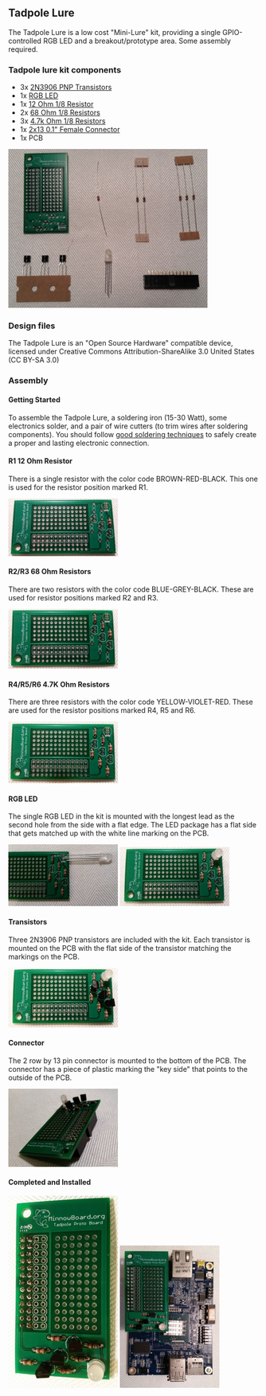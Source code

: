 ## Tadpole Lure

The Tadpole Lure is a low cost "Mini-Lure" kit, providing a single GPIO-controlled RGB LED and a breakout/prototype area. Some assembly required.

### Tadpole lure kit components

- 3x [2N3906 PNP Transistors](http://www.digikey.com/product-detail/en/0/2N3906-APCT-ND)
- 1x [RGB LED](http://www.digikey.com/product-detail/en/0/754-1492-ND)
- 1x [12 Ohm 1/8 Resistor](http://www.digikey.com/product-detail/en/0/CF18JT12R0CT-ND)
- 2x [68 Ohm 1/8 Resistors](http://www.digikey.com/product-detail/en/0/CF18JT68R0CT-ND)
- 3x [4.7k Ohm 1/8 Resistors](http://www.digikey.com/product-detail/en/0/CF18JT4K70CT-ND)
- 1x [2x13 0.1" Female Connector](http://www.digikey.com/product-detail/en/0/S9198-ND)
- 1x PCB

![Tadpole Components](pages/tadpole-lure/400px-Tadpole-kit.jpg)

### Design files

The Tadpole Lure is an "Open Source Hardware" compatible device, licensed under Creative Commons Attribution-ShareAlike 3.0 United States (CC BY-SA 3.0)

### Assembly

#### Getting Started

To assemble the Tadpole Lure, a soldering iron (15-30 Watt), some electronics solder, and a pair of wire cutters (to trim wires after soldering components). You should follow [good soldering techniques](https://learn.sparkfun.com/tutorials/how-to-solder---through-hole-soldering) to safely create a proper and lasting electronic connection.

#### R1 12 Ohm Resistor
There is a single resistor with the color code BROWN-RED-BLACK. This one is used for the resistor position marked R1.

![12 Ohm Resistor](pages/tadpole-lure/220px-Tadpole-12ohm.jpg)

#### R2/R3 68 Ohm Resistors

There are two resistors with the color code BLUE-GREY-BLACK. These are used for resistor positions marked R2 and R3.

![68 Ohm Resistors](pages/tadpole-lure/220px-Tadpole-68ohm.jpg)

#### R4/R5/R6 4.7K Ohm Resistors

There are three resistors with the color code YELLOW-VIOLET-RED. These are used for the resistor positions marked R4, R5 and R6.

![4.7K Ohm Resistors](pages/tadpole-lure/220px-Tadpole-4k7ohm.jpg)

#### RGB LED

The single RGB LED in the kit is mounted with the longest lead as the second hole from the side with a flat edge. The LED package has a flat side that gets matched up with the white line marking on the PCB.

![RGB LED Alignment](pages/tadpole-lure/220px-Tadpole-led-aligned.jpg)
![RGB LED](pages/lures/220px-Tadpole-led.jpg)

#### Transistors

Three 2N3906 PNP transistors are included with the kit. Each transistor is mounted on the PCB with the flat side of the transistor matching the markings on the PCB.

![Transistors](pages/tadpole-lure/220px-Tadpole-transistors.jpg)

#### Connector

The 2 row by 13 pin connector is mounted to the bottom of the PCB. The connector has a piece of plastic marking the "key side" that points to the outside of the PCB.

![Connector](pages/tadpole-lure/220px-Tadpole-connector.jpg)

#### Completed and Installed

![Completed](pages/tadpole-lure/220px-Tadpole-completed.jpg)
![Installed](pages/tadpole-lure/200px-Tadpole-installed.jpg)
